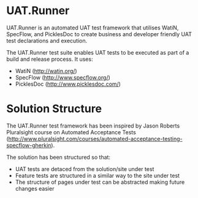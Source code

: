 # UAT.Runner
UAT.Runner is an automated UAT test framework that utilises WatiN, SpecFlow, and PicklesDoc to create business and developer friendly UAT test declarations and execution.

The UAT.Runner test suite enables UAT tests to be executed as part of a build and release process. It uses:

* WatiN (http://watin.org/)
* SpecFlow (http://www.specflow.org/)
* PicklesDoc (http://www.picklesdoc.com/)

# Solution Structure
The UAT.Runner test framework has been inspired by Jason Roberts Pluralsight course on Automated Acceptance Tests (http://www.pluralsight.com/courses/automated-acceptance-testing-specflow-gherkin).

The solution has been structured so that: 

* UAT tests are detaced from the solution/site under test
* Feature tests are structured in a similar way to the site under test
* The structure of pages under test can be abstracted making future changes easier
